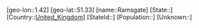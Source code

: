 ﻿---
location: [51.33,1.42]
type: City
tags:
- geo/City


SpocWebEntityId: 33628
isDeleted: false
confidential: public

---
[geo-lon::1.42]
[geo-lat::51.33]
[name::Ramsgate]
[State::]
[Country::[United_Kingdom](geo/Continent/Europe/United_Kingdom.md)]
[StateId::]
[Population::]
[Unknown::]

